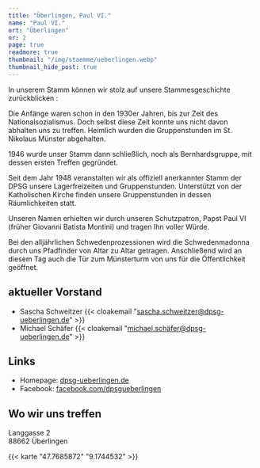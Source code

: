 ```yaml
---
title: "Überlingen, Paul VI."
name: "Paul VI."
ort: "Überlingen"
nr: 2
page: true
readmore: true
thumbnail: "/img/staemme/ueberlingen.webp"
thumbnail_hide_post: true
---
```

In unserem Stamm können wir stolz auf unsere Stammesgeschichte zurückblicken :

Die Anfänge waren schon in den 1930er Jahren, bis zur Zeit des Nationalsozialismus. Doch selbst diese Zeit konnte uns nicht davon abhalten uns zu treffen. Heimlich wurden die Gruppenstunden im St. Nikolaus Münster abgehalten.

1946 wurde unser Stamm dann schließlich, noch als Bernhardsgruppe, mit dessen ersten Treffen gegründet.

Seit dem Jahr 1948 veranstalten wir als offiziell anerkannter Stamm der DPSG unsere Lagerfreizeiten und Gruppenstunden. Unterstützt von der Katholischen Kirche finden unsere Gruppenstunden in dessen Räumlichkeiten statt.

Unseren Namen erhielten wir durch unseren Schutzpatron, Papst Paul VI (früher Giovanni Batista Montini) und tragen Ihn voller Würde.

Bei den alljährlichen Schwedenprozessionen wird die Schwedenmadonna durch uns Pfadfinder von Altar zu Altar getragen. Anschließend wird an diesem Tag auch die Tür zum Münsterturm von uns für die Öffentlichkeit geöffnet.

## aktueller Vorstand

* Sascha Schweitzer {{< cloakemail "sascha.schweitzer@dpsg-ueberlingen.de" >}}  
* Michael Schäfer {{< cloakemail "michael.schäfer@dpsg-ueberlingen.de" >}}

## Links

* Homepage: [dpsg-ueberlingen.de](http://dpsg-ueberlingen.de)
* Facebook: [facebook.com/dpsgueberlingen](https://www.facebook.com/dpsgueberlingen)

## Wo wir uns treffen

Langgasse 2  
88662 Überlingen  

{{< karte "47.7685872" "9.1744532" >}}
